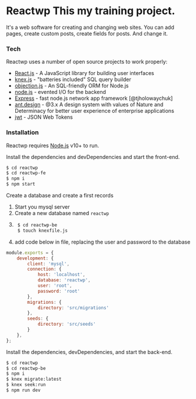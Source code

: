 
# Reactwp This my training project. 

It's a web software for creating and changing web sites. You can add pages, create custom posts, create fields for posts. And change it.


### Tech

Reactwp uses a number of open source projects to work properly:

* [React.js](https://reactjs.org/) - A JavaScript library for building user interfaces
* [knex.js](http://knexjs.org/) - "batteries included" SQL query builder
* [objection.js](https://vincit.github.io/objection.js/) - An SQL-friendly ORM for Node.js
* [node.js](https://nodejs.org/) - evented I/O for the backend
* [Express](https://expressjs.com/) - fast node.js network app framework [@tjholowaychuk]
* [ant.design](https://3x.ant.design/) - @3.x A design system with values of Nature and Determinacy for better user experience of enterprise applications
* [jwt](https://jwt.io/) - JSON Web Tokens



### Installation

Reactwp requires [Node.js](https://nodejs.org/) v10+ to run.

Install the dependencies and devDependencies and start the front-end.

```sh
$ cd reactwp
$ cd reactwp-fe
$ npm i
$ npm start
```
Create a database and create a first records
1. Start you mysql server
2. Create a new database named `reactwp`
3. ```sh
    $ cd reactwp-be
    $ touch knexfile.js
5. add code below in file, replacing the user and password to the database

```js
module.exports = {
    development: {
        client: 'mysql',
        connection: {
            host: 'localhost',
            database: 'reactwp',
            user: 'root',
            password: 'root'
        },
        migrations: {
            directory: 'src/migrations'
        },
        seeds: {
            directory: 'src/seeds'
        }
    },
};
```


Install the dependencies, devDependencies, and start the back-end.
```sh
$ cd reactwp
$ cd reactwp-be
$ npm i
$ knex migrate:latest
$ knex seek:run
$ npm run dev
```
